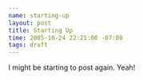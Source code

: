 ```yaml
---
name: starting-up
layout: post
title: Starting Up
time: 2005-10-24 22:21:00 -07:00
tags: draft
---
```


I might be starting to post again. Yeah!
